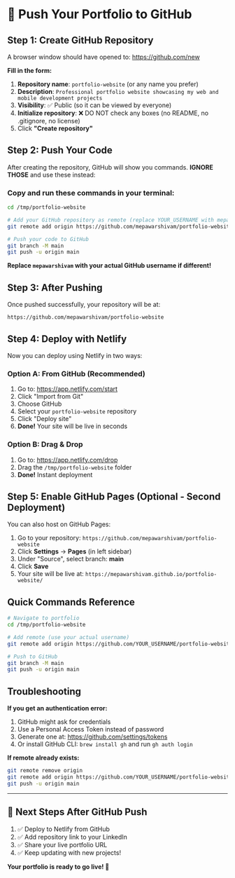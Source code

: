 # 🚀 Push Your Portfolio to GitHub

## Step 1: Create GitHub Repository

A browser window should have opened to: https://github.com/new

**Fill in the form:**
1. **Repository name**: `portfolio-website` (or any name you prefer)
2. **Description**: `Professional portfolio website showcasing my web and mobile development projects`
3. **Visibility**: ✅ Public (so it can be viewed by everyone)
4. **Initialize repository**: ❌ DO NOT check any boxes (no README, no .gitignore, no license)
5. Click **"Create repository"**

## Step 2: Push Your Code

After creating the repository, GitHub will show you commands. **IGNORE THOSE** and use these instead:

### Copy and run these commands in your terminal:

```bash
cd /tmp/portfolio-website

# Add your GitHub repository as remote (replace YOUR_USERNAME with mepawarshivam)
git remote add origin https://github.com/mepawarshivam/portfolio-website.git

# Push your code to GitHub
git branch -M main
git push -u origin main
```

**Replace `mepawarshivam` with your actual GitHub username if different!**

## Step 3: After Pushing

Once pushed successfully, your repository will be at:
```
https://github.com/mepawarshivam/portfolio-website
```

## Step 4: Deploy with Netlify

Now you can deploy using Netlify in two ways:

### Option A: From GitHub (Recommended)
1. Go to: https://app.netlify.com/start
2. Click "Import from Git"
3. Choose GitHub
4. Select your `portfolio-website` repository
5. Click "Deploy site"
6. **Done!** Your site will be live in seconds

### Option B: Drag & Drop
1. Go to: https://app.netlify.com/drop
2. Drag the `/tmp/portfolio-website` folder
3. **Done!** Instant deployment

## Step 5: Enable GitHub Pages (Optional - Second Deployment)

You can also host on GitHub Pages:
1. Go to your repository: `https://github.com/mepawarshivam/portfolio-website`
2. Click **Settings** → **Pages** (in left sidebar)
3. Under "Source", select branch: **main**
4. Click **Save**
5. Your site will be live at: `https://mepawarshivam.github.io/portfolio-website/`

## Quick Commands Reference

```bash
# Navigate to portfolio
cd /tmp/portfolio-website

# Add remote (use your actual username)
git remote add origin https://github.com/YOUR_USERNAME/portfolio-website.git

# Push to GitHub
git branch -M main
git push -u origin main
```

## Troubleshooting

**If you get an authentication error:**
1. GitHub might ask for credentials
2. Use a Personal Access Token instead of password
3. Generate one at: https://github.com/settings/tokens
4. Or install GitHub CLI: `brew install gh` and run `gh auth login`

**If remote already exists:**
```bash
git remote remove origin
git remote add origin https://github.com/YOUR_USERNAME/portfolio-website.git
git push -u origin main
```

---

## 🎉 Next Steps After GitHub Push

1. ✅ Deploy to Netlify from GitHub
2. ✅ Add repository link to your LinkedIn
3. ✅ Share your live portfolio URL
4. ✅ Keep updating with new projects!

**Your portfolio is ready to go live! 🚀**

